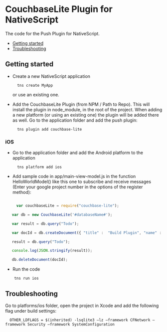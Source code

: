 # CouchbaseLite Plugin for NativeScript

The code for the Push Plugin for NativeScript.

- [Getting started](#getting-started)
- [Troubleshooting](#troubleshooting)

## Getting started

- Create a new NativeScript application

		tns create MyApp

	or use an existing one.

- Add the CouchbaseLite Plugin (from NPM / Path to Repo). This will install the plugin in node_module, in the root of the project. When adding a new platform (or using an existing one) the plugin will be added there as well. Go to the application folder and add the push plugin:

		tns plugin add couchbase-lite

### iOS

- Go to the application folder and add the Android platform to the application

		tns platform add ios

- Add sample code in app/main-view-model.js in the function HelloWorldModel() like this one to subscribe and receive messages (Enter your google project number in the options of the register method):

```javascript

	 var couchbaseLite = require("couchbase-lite");

   var db = new CouchbaseLite('#databaseName#');

   var result = db.query("Todo");

   var docId = db.createDocument({ "title" :  "Build Plugin", "name" : 'Todo' });

   result = db.query("Todo");

   console.log(JSON.stringify(result));

   db.deleteDocument(docId);

```

- Run the code

```
	tns run ios
```

## Troubleshooting

Go to platforms/ios folder, open the project in Xcode and add the following flag under build settings:

```
  OTHER_LDFLAGS = $(inherited) -lsqlite3 –lz –framework CFNetwork –framework Security –framework SystemConfiguration

```
